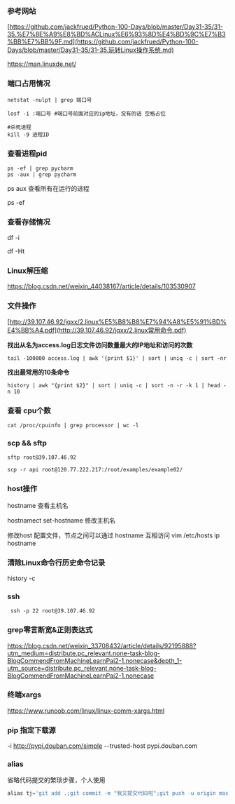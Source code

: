 ### 参考网站

[https://github.com/jackfrued/Python-100-Days/blob/master/Day31-35/31-35.%E7%8E%A9%E8%BD%ACLinux%E6%93%8D%E4%BD%9C%E7%B3%BB%E7%BB%9F.md](https://github.com/jackfrued/Python-100-Days/blob/master/Day31-35/31-35.玩转Linux操作系统.md)

https://man.linuxde.net/

### 端口占用情况

```
netstat -nulpt | grep 端口号
```

```
losf -i :端口号 #端口号前面对应的ip地址，没有的话 空格占位

#杀死进程
kill -9 进程ID
```

### 查看进程pid

```
ps -ef | grep pycharm
ps -aux | grep pycharm
```

ps aux 查看所有在运行的进程

ps -ef 

### 查看存储情况

df -i

df -Ht

### Linux解压缩

https://blog.csdn.net/weixin_44038167/article/details/103530907

### 文件操作

[http://39.107.46.92/jqxx/2.linux%E5%B8%B8%E7%94%A8%E5%91%BD%E4%BB%A4.pdf](http://39.107.46.92/jqxx/2.linux常用命令.pdf)

**找出从名为access.log日志文件访问数量最大的IP地址和访问的次数**

```
tail -100000 access.log | awk '{print $1}' | sort | uniq -c | sort -nr 
```

**找出最常用的10条命令**

```
history | awk "{print $2}" | sort | uniq -c | sort -n -r -k 1 | head -n 10
```

### 查看 cpu个数

```
cat /proc/cpuinfo | grep processor | wc -l
```

### scp && sftp

```
sftp root@39.107.46.92

scp -r api root@120.77.222.217:/root/examples/example02/
```

### host操作

hostname 查看主机名

hostnamect set-hostname <your-name> 修改主机名

修改host 配置文件，节点之间可以通过 hostname 互相访问 vim /etc/hosts   ip hostname

### 清除Linux命令行历史命令记录

history -c

### ssh

```shell
 ssh -p 22 root@39.107.46.92
```

### grep零言断宽&正则表达式

https://blog.csdn.net/weixin_33708432/article/details/92195888?utm_medium=distribute.pc_relevant.none-task-blog-BlogCommendFromMachineLearnPai2-1.nonecase&depth_1-utm_source=distribute.pc_relevant.none-task-blog-BlogCommendFromMachineLearnPai2-1.nonecase

### 终端xargs

https://www.runoob.com/linux/linux-comm-xargs.html

### pip 指定下载源

-i http://pypi.douban.com/simple --trusted-host pypi.douban.com 

### alias 

省略代码提交的繁琐步骤，个人使用

```python
alias tj='git add .;git commit -m "我又提交代码啦";git push -u origin master'
```

